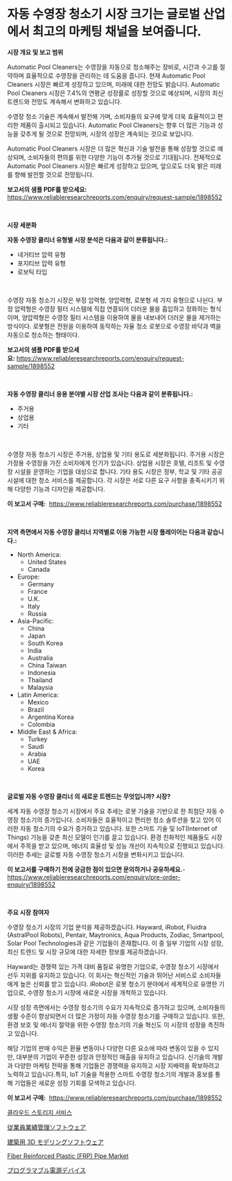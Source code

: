 <p><h1>자동 수영장 청소기 시장 크기는 글로벌 산업에서 최고의 마케팅 채널을 보여줍니다.</h1></p><p><strong>시장 개요 및 보고 범위</strong></p>
<p><p>Automatic Pool Cleaners는 수영장을 자동으로 청소해주는 장비로, 시간과 수고를 절약하며 효율적으로 수영장을 관리하는 데 도움을 줍니다. 현재 Automatic Pool Cleaners 시장은 빠르게 성장하고 있으며, 미래에 대한 전망도 밝습니다. Automatic Pool Cleaners 시장은 7.4%의 연평균 성장률로 성장할 것으로 예상되며, 시장의 최신 트렌드와 전망도 계속해서 변화하고 있습니다.</p><p>수영장 청소 기술은 계속해서 발전해 가며, 소비자들의 요구에 맞게 더욱 효율적이고 편리한 제품이 출시되고 있습니다. Automatic Pool Cleaners는 향후 더 많은 기능과 성능을 갖추게 될 것으로 전망되며, 시장의 성장은 계속되는 것으로 보입니다.</p><p>Automatic Pool Cleaners 시장은 더 많은 혁신과 기술 발전을 통해 성장할 것으로 예상되며, 소비자들의 편의를 위한 다양한 기능이 추가될 것으로 기대됩니다. 전체적으로 Automatic Pool Cleaners 시장은 빠르게 성장하고 있으며, 앞으로도 더욱 밝은 미래를 향해 발전할 것으로 전망됩니다.</p></p>
<p><strong>보고서의 샘플 PDF를 받으세요:</strong> <a href="https://www.reliableresearchreports.com/enquiry/request-sample/1898552">https://www.reliableresearchreports.com/enquiry/request-sample/1898552</a></p>
<p>&nbsp;</p>
<p><strong>시장 세분화</strong></p>
<p><strong>자동 수영장 클리너 유형별 시장 분석은 다음과 같이 분류됩니다.:</strong></p>
<p><ul><li>네거티브 압력 유형</li><li>포지티브 압력 유형</li><li>로보틱 타입</li></ul></p>
<p>&nbsp;</p>
<p><p>수영장 자동 청소기 시장은 부정 압력형, 양압력형, 로봇형 세 가지 유형으로 나뉜다. 부정 압력형은 수영장 필터 시스템에 직접 연결되어 더러운 물을 흡입하고 정화하는 형식이며, 양압력형은 수영장 필터 시스템을 이용하여 물을 내보내어 더러운 물을 제거하는 방식이다. 로봇형은 전원을 이용하여 동작하는 자율 청소 로봇으로 수영장 바닥과 벽을 자동으로 청소하는 형태이다.</p></p>
<p><strong>보고서의 샘플 PDF를 받으세요:</strong>&nbsp;<a href="https://www.reliableresearchreports.com/enquiry/request-sample/1898552">https://www.reliableresearchreports.com/enquiry/request-sample/1898552</a></p>
<p>&nbsp;</p>
<p><strong> 자동 수영장 클리너 응용 분야별 시장 산업 조사는 다음과 같이 분류됩니다.:</strong></p>
<p><ul><li>주거용</li><li>상업용</li><li>기타</li></ul></p>
<p>&nbsp;</p>
<p><p>수영장 자동 청소기 시장은 주거용, 상업용 및 기타 용도로 세분화됩니다. 주거용 시장은 가정용 수영장을 가진 소비자에게 인기가 있습니다. 상업용 시장은 호텔, 리조트 및 수영장 시설을 운영하는 기업을 대상으로 합니다. 기타 용도 시장은 정부, 학교 및 기타 공공 시설에 대한 청소 서비스를 제공합니다. 각 시장은 서로 다른 요구 사항을 충족시키기 위해 다양한 기능과 디자인을 제공합니다.</p></p>
<p><strong>이 보고서 구매:</strong>&nbsp; <a href="https://www.reliableresearchreports.com/purchase/1898552">https://www.reliableresearchreports.com/purchase/1898552</a></p>
<p>&nbsp;</p>
<p><strong>지역 측면에서 자동 수영장 클리너 지역별로 이용 가능한 시장 플레이어는 다음과 같습니다.:</strong></p>
<p><ul>
    <li>
        North America:
        <ul>
            <li>United States</li>
            <li>Canada</li>
        </ul>
    </li>
    <li>
        Europe:
        <ul>
            <li>Germany</li>
            <li>France</li>
            <li>U.K.</li>
            <li>Italy</li>
            <li>Russia</li>
        </ul>
    </li>
    <li>
        Asia-Pacific:
        <ul>
            <li>China</li>
            <li>Japan</li>
            <li>South Korea</li>
            <li>India</li>
            <li>Australia</li>
            <li>China Taiwan</li>
            <li>Indonesia</li>
            <li>Thailand</li>
            <li>Malaysia</li>
        </ul>
    </li>
    <li>
        Latin America:
        <ul>
            <li>Mexico</li>
            <li>Brazil</li>
            <li>Argentina Korea</li>
            <li>Colombia</li>
        </ul>
    </li>
    <li>
        Middle East & Africa:
        <ul>
            <li>Turkey</li>
            <li>Saudi</li>
            <li>Arabia</li>
            <li>UAE</li>
            <li>Korea</li>
        </ul>
    </li>
    </ul></p>
<p>&nbsp;</p>
<p><strong>글로벌 자동 수영장 클리너 의 새로운 트렌드는 무엇입니까? 시장?</strong></p>
<p><p>세계 자동 수영장 청소기 시장에서 주요 추세는 로봇 기술을 기반으로 한 최첨단 자동 수영장 청소기의 증가입니다. 소비자들은 효율적이고 편리한 청소 솔루션을 찾고 있어 이러한 자동 청소기의 수요가 증가하고 있습니다. 또한 스마트 기술 및 IoT(Internet of Things) 기능을 갖춘 최신 모델이 인기를 끌고 있습니다. 환경 친화적인 제품들도 시장에서 주목을 받고 있으며, 에너지 효율성 및 성능 개선이 지속적으로 진행되고 있습니다. 이러한 추세는 글로벌 자동 수영장 청소기 시장을 변화시키고 있습니다.</p></p>
<p><strong>이 보고서를 구매하기 전에 궁금한 점이 있으면 문의하거나 공유하세요.</strong>- <a href="https://www.reliableresearchreports.com/enquiry/pre-order-enquiry/1898552">https://www.reliableresearchreports.com/enquiry/pre-order-enquiry/1898552</a></p>
<p>&nbsp;</p>
<p><strong>주요 시장 참여자</strong></p>
<p><p>수영장 청소기 시장의 기업 분석을 제공하겠습니다. Hayward, iRobot, Fluidra (AstralPool Robots), Pentair, Maytronics, Aqua Products, Zodiac, Smartpool, Solar Pool Technologies과 같은 기업들이 존재합니다. 이 중 일부 기업의 시장 성장, 최신 트렌드 및 시장 규모에 대한 자세한 정보를 제공하겠습니다.</p><p>Hayward는 경쟁력 있는 가격 대비 품질로 유명한 기업으로, 수영장 청소기 시장에서 선두 지위를 유지하고 있습니다. 이 회사는 혁신적인 기술과 뛰어난 서비스로 소비자들에게 높은 신뢰를 받고 있습니다. iRobot은 로봇 청소기 분야에서 세계적으로 유명한 기업으로, 수영장 청소기 시장에 새로운 시장을 개척하고 있습니다.</p><p>시장 성장 측면에서는 수영장 청소기의 수요가 지속적으로 증가하고 있으며, 소비자들의 생활 수준이 향상되면서 더 많은 가정이 자동 수영장 청소기를 구매하고 있습니다. 또한, 환경 보호 및 에너지 절약을 위한 수영장 청소기의 기술 혁신도 이 시장의 성장을 촉진하고 있습니다.</p><p>해당 기업의 판매 수익은 환율 변동이나 다양한 다른 요소에 따라 변동이 있을 수 있지만, 대부분의 기업이 꾸준한 성장과 안정적인 매출을 유지하고 있습니다. 신기술의 개발과 다양한 마케팅 전략을 통해 기업들은 경쟁력을 유지하고 시장 지배력을 확보하려고 노력하고 있습니다.특히, IoT 기술을 적용한 스마트 수영장 청소기의 개발과 홍보를 통해 기업들은 새로운 성장 기회를 모색하고 있습니다.</p></p>
<p><strong>이 보고서 구매:</strong>&nbsp;&nbsp;<a href="https://www.reliableresearchreports.com/purchase/1898552">https://www.reliableresearchreports.com/purchase/1898552</a></p>
<p><p><a href="https://github.com/xvz497517413/Market-Research-Report-List-1/blob/main/2385762194288.md">클라우드 스토리지 서비스</a></p><p><a href="https://github.com/ksxzwxabcuynh011/Market-Research-Report-List-1/blob/main/4325234194566.md">従業員業績管理ソフトウェア</a></p><p><a href="https://github.com/mcbeesbxa270/Market-Research-Report-List-1/blob/main/1925250194567.md">建築用 3D モデリングソフトウェア</a></p><p><a href="https://github.com/mahnoor2003/Market-Research-Report-List-3/blob/main/fiber-reinforced-plastic-frp-pipe-market.md">Fiber Reinforced Plastic (FRP) Pipe Market</a></p><p><a href="https://medium.com/@alonzomoenrt8956/%E3%83%87%E3%82%B3%E3%83%BC%E3%83%87%E3%82%A3%E3%83%B3%E3%82%B0%E5%8F%AF%E8%83%BD%E3%81%AA%E9%9B%BB%E6%BA%90%E4%BE%9B%E7%B5%A6%E8%A3%85%E7%BD%AE%E3%81%AE%E5%B8%82%E5%A0%B4%E3%83%A1%E3%83%88%E3%83%AA%E3%82%AF%E3%82%B9-%E5%B8%82%E5%A0%B4%E3%82%B7%E3%82%A7%E3%82%A2-%E3%83%88%E3%83%AC%E3%83%B3%E3%83%89-%E6%88%90%E9%95%B7%E3%83%91%E3%82%BF%E3%83%BC%E3%83%B3-e6be61e1f588">プログラマブル電源デバイス</a></p></p>
